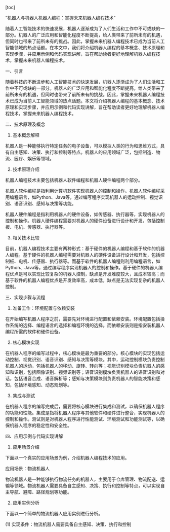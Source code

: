 
[toc]                    
                
                
“机器人与机器人机器人编程：掌握未来机器人编程技术”

随着人工智能技术的快速发展，机器人逐渐成为了人们生活和工作中不可或缺的一部分。机器人的广泛应用和智能化程度不断提高，给人类带来了前所未有的机遇，但同时也带来了前所未有的挑战。因此，掌握未来机器人编程技术已成为当前人工智能领域的热点话题。在本文中，我们将介绍机器人编程的基本概念、技术原理和实现步骤，并应用示例和代码实现讲解，旨在帮助读者更好地理解机器人编程技术，掌握未来机器人编程技术。

一、引言

随着科技的不断进步和人工智能技术的快速发展，机器人逐渐成为了人们生活和工作中不可或缺的一部分。机器人的广泛应用和智能化程度不断提高，给人类带来了前所未有的机遇，但同时也带来了前所未有的挑战。因此，掌握未来机器人编程技术已成为当前人工智能领域的热点话题。本文将介绍机器人编程的基本概念、技术原理和实现步骤，并应用示例和代码实现讲解，旨在帮助读者更好地理解机器人编程技术，掌握未来机器人编程技术。

二、技术原理及概念

1. 基本概念解释

机器人是一种能够执行特定任务的电子设备，可以模拟人类的行为和思维方式，具有自主感知、决策、执行和控制等特点。机器人的应用领域广泛，包括制造、物流、医疗、娱乐等领域。

2. 技术原理介绍

机器人编程技术主要包括机器人软件编程和机器人硬件编程两个部分。

机器人软件编程是指利用计算机软件实现机器人的控制和操作。机器人软件编程采用编程语言，如Python、Java等，通过编写程序实现机器人的运动控制、视觉识别、语音识别、感知与决策等功能。

机器人硬件编程是指利用机器人的硬件设备，如传感器、执行器等，实现机器人的控制和操作。机器人硬件编程需要对机器人的硬件设备进行设计和开发，包括控制板、电机、传感器、执行器等。

3. 相关技术比较

目前，机器人编程技术主要有两种形式：基于硬件的机器人编程和基于软件的机器人编程。基于硬件的机器人编程需要对机器人的硬件设备进行设计和开发，包括控制板、电机、传感器、执行器等。而基于软件的机器人编程则利用编程语言，如Python、Java等，通过编写程序实现机器人的控制和操作。基于硬件的机器人编程优点是可以实现比较复杂的机器人控制，缺点是开发难度较大，且成本较高；而基于软件的机器人编程优点是开发效率高，成本低，缺点是无法实现复杂的机器人控制。

三、实现步骤与流程

1. 准备工作：环境配置与依赖安装

在开始编写机器人程序之前，需要先对环境进行配置和依赖安装。环境配置包括操作系统的选择、编程语言的选择和编程环境的选择。而依赖安装则是指安装机器人编程所需的软件和硬件设备。

2. 核心模块实现

在机器人程序的编写过程中，核心模块是最为重要的部分。核心模块的实现包括运动控制、视觉识别、语音识别、感知与决策等模块。其中，运动控制模块负责控制机器人的运动，包括机器人的移动、旋转、转向等；视觉识别模块负责机器人的感知和识别，包括图像识别、视频识别等；语音识别模块负责机器人的语音识别和对话，包括语音合成、语音解析等；感知与决策模块则负责机器人的智能决策和感知，包括环境感知、动态规划等。

3. 集成与测试

在机器人程序的编写完成后，需要将核心模块进行集成和测试，以确保机器人程序的功能和性能。集成是指将机器人程序与其他软件和硬件进行整合，实现机器人的控制和操作。测试则是对机器人程序进行性能测试、环境测试和功能测试等，以确保机器人程序的稳定性和安全性。

四、应用示例与代码实现讲解

1. 应用场景介绍

下面以一个真实的应用场景为例，介绍机器人编程技术的应用。

应用场景：物流机器人

物流机器人是一种能够执行物流任务的机器人，主要用于仓库管理、物流配送、运输等领域。物流机器人需要具备自主感知、决策、执行和控制等特点，可以实现自主导航、避障、路径规划等功能。

2. 应用实例分析

下面以一个简单的物流机器人应用实例进行分析。

(1) 实现条件：物流机器人需要具备自主感知、决策、执行和控制

